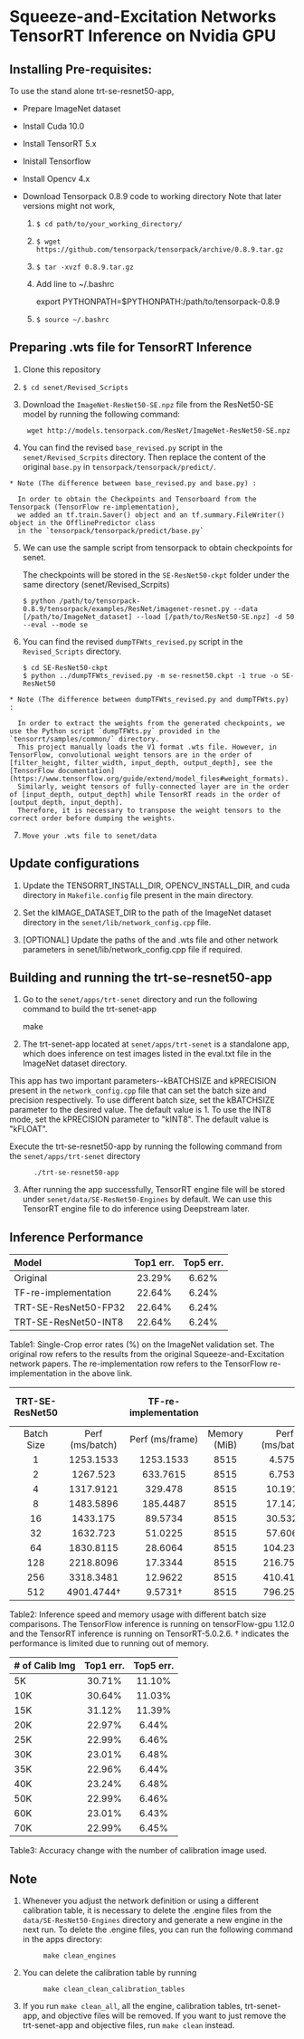 
# Squeeze-and-Excitation Networks TensorRT Inference on Nvidia GPU #

## Installing Pre-requisites: ##

To use the stand alone trt-se-resnet50-app,

- Prepare ImageNet dataset
- Install Cuda 10.0
- Install TensorRT 5.x
- Inistall Tensorflow
- Install Opencv 4.x
- Download Tensorpack 0.8.9 code to working directory
  Note that later versions might not work,

   1. `$ cd path/to/your_working_directory/`
   2. `$ wget https://github.com/tensorpack/tensorpack/archive/0.8.9.tar.gz`
   3. `$ tar -xvzf 0.8.9.tar.gz`
   4. Add line to ~/.bashrc

      export PYTHONPATH=$PYTHONPATH:/path/to/tensorpack-0.8.9

   5. `$ source ~/.bashrc`

## Preparing .wts file for TensorRT Inference ##
  1. Clone this repository
  2. `$ cd senet/Revised_Scripts`
  3. Download the `ImageNet-ResNet50-SE.npz` file from the ResNet50-SE model by running the following command:

          wget http://models.tensorpack.com/ResNet/ImageNet-ResNet50-SE.npz

  4. You can find the revised `base_revised.py` script in the `senet/Revised_Scrpits` directory. Then replace the content of the original `base.py` in `tensorpack/tensorpack/predict/`.

    * Note (The difference between base_revised.py and base.py) :

      In order to obtain the Checkpoints and Tensorboard from the Tensorpack (TensorFlow re-implementation),
      we added an tf.train.Saver() object and an tf.summary.FileWriter() object in the OfflinePredictor class
      in the `tensorpack/tensorpack/predict/base.py`

  5. We can use the sample script from tensorpack to obtain checkpoints for senet.

     The checkpoints will be stored in the `SE-ResNet50-ckpt` folder under the same directory (senet/Revised_Scrpits)

      `$ python /path/to/tensorpack-0.8.9/tensorpack/examples/ResNet/imagenet-resnet.py --data [/path/to/ImageNet_dataset] --load [/path/to/ResNet50-SE.npz] -d 50 --eval --mode se`

  6. You can find the revised `dumpTFWts_revised.py` script in the `Revised_Scripts` directory.

      `$ cd SE-ResNet50-ckpt`   
      `$ python ../dumpTFWts_revised.py -m se-resnet50.ckpt -1 true -o SE-ResNet50 `

    * Note (The difference between dumpTFWts_revised.py and dumpTFWts.py) :

      In order to extract the weights from the generated checkpoints, we use the Python script `dumpTFWts.py` provided in the `tensorrt/samples/common/` directory.
      This project manually loads the V1 format .wts file. However, in TensorFlow, convolutional weight tensors are in the order of [filter_height, filter_width, input_depth, output_depth], see the [TensorFlow documentation](https://www.tensorflow.org/guide/extend/model_files#weight_formats).
      Similarly, weight tensors of fully-connected layer are in the order of [input_depth, output_depth] while TensorRT reads in the order of [output_depth, input_depth].
      Therefore, it is necessary to transpose the weight tensors to the correct order before dumping the weights.

  7. `Move your .wts file to senet/data`

## Update configurations ##

  1. Update the TENSORRT_INSTALL_DIR, OPENCV_INSTALL_DIR, and cuda directory in `Makefile.config` file present in the main directory.

  2. Set the kIMAGE_DATASET_DIR to the path of the ImageNet dataset directory in the `senet/lib/network_config.cpp` file.

  3. [OPTIONAL] Update the paths of the and .wts file and other network parameters in senet/lib/network_config.cpp file if required.

## Building and running the trt-se-resnet50-app ##
  1. Go to the `senet/apps/trt-senet` directory and run the following command to build the trt-senet-app

        make

  2. The trt-senet-app located at `senet/apps/trt-senet` is a standalone app, which does inference on test images listed in the eval.txt file in the ImageNet dataset directory.

  This app has two important parameters--kBATCHSIZE and kPRECISION present in the `network_config.cpp` file that can set the batch size and precision respectively.
  To use different batch size, set the kBATCHSIZE parameter to the desired value. The default value is 1.
  To use the INT8 mode, set the kPRECISION parameter to "kINT8". The default value is "kFLOAT".

  Execute the trt-se-resnet50-app by running the following command from the `senet/apps/trt-senet` directory

          ./trt-se-resnet50-app
  3. After running the app successfully, TensorRT engine file will be stored under `senet/data/SE-ResNet50-Engines` by default.
  We can use this TensorRT engine file to do inference using Deepstream later.

## Inference Performance ##

| Model                  | Top1 err.| Top5 err.|
|:-----------------------|:--------:|:--------:|
| Original               |23.29%    |6.62%     |
| TF-re-implementation   |22.64%    |6.24%     |
| TRT-SE-ResNet50-FP32   |22.64%    |6.24%     |
| TRT-SE-ResNet50-INT8   |22.64%    |6.24%     |

Table1: Single-Crop error rates (%) on the ImageNet validation set. The original row refers to the results from the original Squeeze-and-Excitation network papers. The re-implementation row refers to the TensorFlow re-implementation in the above link.


| TRT-SE-ResNet50  |               |TF-re-implementation|               |   |               |TRT-SE-ResNet50-FP32           |               |   |               |TRT-SE-ResNet50-INT8           |               |
|:----------------:|:-------------:|:-------------:|:-------------:|:-:|:-------------:|:-------------:|:-------------:|:-:|:-------------:|:-------------:|:-------------:|
|Batch Size        |Perf (ms/batch)|Perf (ms/frame)|Memory (MiB)   |   |Perf (ms/batch)|Perf (ms/frame)|Memory (MiB)   |   |Perf (ms/batch)|Perf (ms/frame)|Memory (MiB)   |
|1                 |1253.1533	   |1253.1533	   |8515           |   |4.5759         |4.5759         |479            |   |3.2389         |3.2389         |381            |
|2                 |1267.523	   |633.7615	   |8515           |   |6.7534         |3.3767         |511            |   |4.4621         |2.2310         |383            |
|4                 |1317.9121	   |329.478	       |8515           |   |10.1916        |2.5479         |521            |   |6.1109         |1.5277         |395            |
|8                 |1483.5896	   |185.4487       |8515           |   |17.1475        |2.1434         |579            |   |9.4456         |1.1807         |439            |
|16                |1433.175	   |89.5734        |8515           |   |30.5326        |1.9082         |645            |   |15.2030        |0.9501         |425            |
|32                |1632.723	   |51.0225        |8515           |   |57.6064        |1.8002         |829            |   |26.8220        |0.8381         |475            |
|64                |1830.8115	   |28.6064        |8515           |   |104.2368       |1.6287         |1201           |   |50.5845        |0.7903         |537            |
|128               |2218.8096	   |17.3344        |8515           |   |216.7552       |1.6934         |1913           |   |92.9920        |0.7265         |793            |
|256               |3318.3481	   |12.9622        |8515           |   |410.4115       |1.6031         |3151           |   |199.4728       |0.7791         |1401           |
|512               |4901.4744†	   |9.5731†        |8515           |   |796.2572       |1.5551         |5863           |   |423.8336       |0.8278         |3411           |

Table2: Inference speed and memory usage with different batch size comparisons. The TensorFlow inference is running on tensorFlow-gpu 1.12.0 and the TensorRT inference is running on TensorRT-5.0.2.6. † indicates the performance is limited due to running out of memory.

| # of Calib Img   | Top1 err.| Top5 err.|
|:-----------------|:--------:|:--------:|
| 5K               |30.71%    |11.10%    |
| 10K              |30.64%    |11.03%    |
| 15K              |31.12%    |11.39%    |
| 20K              |22.97%    |6.44%     |
| 25K              |22.99%    |6.46%     |
| 30K              |23.01%    |6.48%     |
| 35K              |22.96%    |6.44%     |
| 40K              |23.24%    |6.48%     |
| 50K              |22.99%    |6.46%     |
| 60K              |23.01%    |6.43%     |
| 70K              |22.99%    |6.45%     |

Table3: Accuracy change with the number of calibration image used.

## Note ##

1. Whenever you adjust the network definition or using a different calibration table, it is necessary to delete the .engine files from the `data/SE-ResNet50-Engines` directory and generate a new engine in the next run. To delete the .engine files, you can run the following command in the apps directory:

            make clean_engines

2. You can delete the calibration table by running

            make clean_clean_calibration_tables

3. If you run `make clean_all`, all the engine, calibration tables, trt-senet-app, and objective files will be removed. If you want to just remove the trt-senet-app and objective files, run `make clean` instead.

